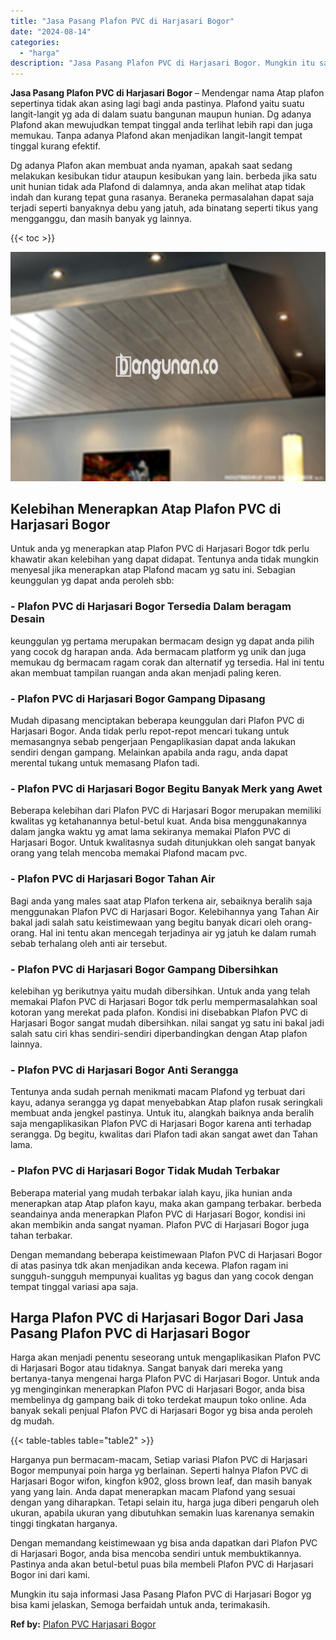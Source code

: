 ```yaml
---
title: "Jasa Pasang Plafon PVC di Harjasari Bogor"
date: "2024-08-14"
categories: 
  - "harga"
description: "Jasa Pasang Plafon PVC di Harjasari Bogor. Mungkin itu saja informasi Jasa Pasang Plafon PVC di Harjasari Bogor yg bisa kami jelaskan, Semoga berfaidah untuk..."
---
```


**Jasa Pasang Plafon PVC di Harjasari Bogor** – Mendengar nama Atap plafon sepertinya tidak akan asing lagi bagi anda pastinya. Plafond yaitu suatu langit-langit yg ada di dalam suatu bangunan maupun hunian. Dg adanya Plafond akan mewujudkan tempat tinggal anda terlihat lebih rapi dan juga memukau. Tanpa adanya Plafond akan menjadikan langit-langit tempat tinggal kurang efektif.

Dg adanya Plafon akan membuat anda nyaman, apakah saat sedang melakukan kesibukan tidur ataupun kesibukan yang lain. berbeda jika satu unit hunian tidak ada Plafond di dalamnya, anda akan melihat atap tidak indah dan kurang tepat guna rasanya. Beraneka permasalahan dapat saja terjadi seperti banyaknya debu yang jatuh, ada binatang seperti tikus yang mengganggu, dan masih banyak yg lainnya.

{{< toc >}}

![Jasa Pasang Plafon PVC di Harjasari Bogor](/images/flafond-pvc-murah23.png)

## Kelebihan Menerapkan Atap Plafon PVC di Harjasari Bogor

Untuk anda yg menerapkan atap Plafon PVC di Harjasari Bogor tdk perlu khawatir akan kelebihan yang dapat didapat. Tentunya anda tidak mungkin menyesal jika menerapkan atap Plafond macam yg satu ini. Sebagian keunggulan yg dapat anda peroleh sbb:

### \- Plafon PVC di Harjasari Bogor Tersedia Dalam beragam Desain

keunggulan yg pertama merupakan bermacam design yg dapat anda pilih yang cocok dg harapan anda. Ada bermacam platform yg unik dan juga memukau dg bermacam ragam corak dan alternatif yg tersedia. Hal ini tentu akan membuat tampilan ruangan anda akan menjadi paling keren.

### \- Plafon PVC di Harjasari Bogor Gampang Dipasang

Mudah dipasang menciptakan beberapa keunggulan dari Plafon PVC di Harjasari Bogor. Anda tidak perlu repot-repot mencari tukang untuk memasangnya sebab pengerjaan Pengaplikasian dapat anda lakukan sendiri dengan gampang. Melainkan apabila anda ragu, anda dapat merental tukang untuk memasang Plafon tadi.

### \- Plafon PVC di Harjasari Bogor Begitu Banyak Merk yang Awet

Beberapa kelebihan dari Plafon PVC di Harjasari Bogor merupakan memiliki kwalitas yg ketahanannya betul-betul kuat. Anda bisa menggunakannya dalam jangka waktu yg amat lama sekiranya memakai Plafon PVC di Harjasari Bogor. Untuk kwalitasnya sudah ditunjukkan oleh sangat banyak orang yang telah mencoba memakai Plafond macam pvc.

### \- Plafon PVC di Harjasari Bogor Tahan Air

Bagi anda yang males saat atap Plafon terkena air, sebaiknya beralih saja menggunakan Plafon PVC di Harjasari Bogor. Kelebihannya yang Tahan Air bakal jadi salah satu keistimewaan yang begitu banyak dicari oleh orang-orang. Hal ini tentu akan mencegah terjadinya air yg jatuh ke dalam rumah sebab terhalang oleh anti air tersebut.

### \- Plafon PVC di Harjasari Bogor Gampang Dibersihkan

kelebihan yg berikutnya yaitu mudah dibersihkan. Untuk anda yang telah memakai Plafon PVC di Harjasari Bogor tdk perlu mempermasalahkan soal kotoran yang merekat pada plafon. Kondisi ini disebabkan Plafon PVC di Harjasari Bogor sangat mudah dibersihkan. nilai sangat yg satu ini bakal jadi salah satu ciri khas sendiri-sendiri diperbandingkan dengan Atap plafon lainnya.

### \- Plafon PVC di Harjasari Bogor Anti Serangga

Tentunya anda sudah pernah menikmati macam Plafond yg terbuat dari kayu, adanya serangga yg dapat menyebabkan Atap plafon rusak seringkali membuat anda jengkel pastinya. Untuk itu, alangkah baiknya anda beralih saja mengaplikasikan Plafon PVC di Harjasari Bogor karena anti terhadap serangga. Dg begitu, kwalitas dari Plafon tadi akan sangat awet dan Tahan lama.

### \- Plafon PVC di Harjasari Bogor Tidak Mudah Terbakar

Beberapa material yang mudah terbakar ialah kayu, jika hunian anda menerapkan atap Atap plafon kayu, maka akan gampang terbakar. berbeda seandainya anda menerapkan Plafon PVC di Harjasari Bogor, kondisi ini akan membikin anda sangat nyaman. Plafon PVC di Harjasari Bogor juga tahan terbakar.

Dengan memandang beberapa keistimewaan Plafon PVC di Harjasari Bogor di atas pasinya tdk akan menjadikan anda kecewa. Plafon ragam ini sungguh-sungguh mempunyai kualitas yg bagus dan yang cocok dengan tempat tinggal variasi apa saja.

## Harga Plafon PVC di Harjasari Bogor Dari Jasa Pasang Plafon PVC di Harjasari Bogor

Harga akan menjadi penentu seseorang untuk mengaplikasikan Plafon PVC di Harjasari Bogor atau tidaknya. Sangat banyak dari mereka yang bertanya-tanya mengenai harga Plafon PVC di Harjasari Bogor. Untuk anda yg menginginkan menerapkan Plafon PVC di Harjasari Bogor, anda bisa membelinya dg gampang baik di toko terdekat maupun toko online. Ada banyak sekali penjual Plafon PVC di Harjasari Bogor yg bisa anda peroleh dg mudah.

{{< table-tables table="table2" >}}

Harganya pun bermacam-macam, Setiap variasi Plafon PVC di Harjasari Bogor mempunyai poin harga yg berlainan. Seperti halnya Plafon PVC di Harjasari Bogor wifon, kingfon k902, gloss brown leaf, dan masih banyak yang yang lain. Anda dapat menerapkan macam Plafond yang sesuai dengan yang diharapkan. Tetapi selain itu, harga juga diberi pengaruh oleh ukuran, apabila ukuran yang dibutuhkan semakin luas karenanya semakin tinggi tingkatan harganya.

Dengan memandang keistimewaan yg bisa anda dapatkan dari Plafon PVC di Harjasari Bogor, anda bisa mencoba sendiri untuk membuktikannya. Pastinya anda akan betul-betul puas bila membeli Plafon PVC di Harjasari Bogor ini dari kami.

Mungkin itu saja informasi Jasa Pasang Plafon PVC di Harjasari Bogor yg bisa kami jelaskan, Semoga berfaidah untuk anda, terimakasih.

**Ref by:** [Plafon PVC Harjasari Bogor](https://id.wikipedia.org/wiki/Plafon)

